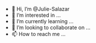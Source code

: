 - 👋 Hi, I’m @Julie-Salazar
- 👀 I’m interested in ...
- 🌱 I’m currently learning ...
- 💞️ I’m looking to collaborate on ...
- 📫 How to reach me ...

<!---
Julie-Salazar/Julie-Salazar is a ✨ special ✨ repository because its `README.md` (this file) appears on your GitHub profile.
You can click the Preview link to take a look at your changes.
--->
